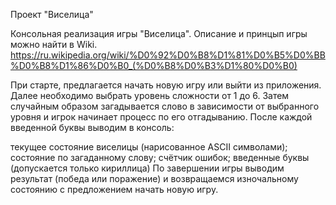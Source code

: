 Проект "Виселица"

Консольная реализация игры "Виселица". Описание и принцып игры можно найти в Wiki. https://ru.wikipedia.org/wiki/%D0%92%D0%B8%D1%81%D0%B5%D0%BB%D0%B8%D1%86%D0%B0_(%D0%B8%D0%B3%D1%80%D0%B0)

При старте, предлагается начать новую игру или выйти из приложения. Далее необходимо выбрать уровень сложности от 1 до 6. Затем случайным образом загадывается слово в зависимости от выбранного уровня и игрок начинает процесс по его отгадыванию. После каждой введенной буквы выводим в консоль:

текущее состояние виселицы (нарисованное ASCII символами);
состояние по загаданному слову;
счётчик ошибок;
введенные буквы (допускается только кириллица) По завершении игры выводим результат (победа или поражение) и возвращаемся изночальному состоянию с предложением начать новую игру.
